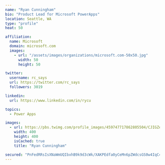 ```yaml
---
name: "Ryan Cunningham"
bio: "Product Lead for Microsoft PowerApps"
location: Seattle, WA
type: "profile"
heat: 50

affiliation:
  name: Microsoft
  domain: microsoft.com
  images:
    - url: "/assets/images/organizations/microsoft.com-50x50.jpg"
      width: 50
      height: 50

twitter:
  username: rc_says
  url: https://twitter.com/rc_says
  followers: 3019

linkedin:
  url: https://www.linkedin.com/in/rycu

topics:
  - Power Apps

images:
  - url: https://pbs.twimg.com/profile_images/459747717862805504/CJIGZejd_400x400.png
    width: 400
    height: 400
    isCached: true
    title: "Ryan Cunningham"

secured: "PnFedRRsIsXNaWmUQIbxhB9k9d3cWk/XAKPEdfa0yCeMn6pZWdcsGS0w4IqC4DDfQPzYbhD6BoaKT7BBvot59o3uoNa9VSKAstH9c4LidOZhbfBlLvs5vpBzPJpzYpv7AxJoq+EiYgielQY9arumCfo27fJaeeiCx4pj0bvFcsmi5bZ9CjRHz+pHIftlKPkvFXp7PYCR/2GdF+A5xmsrhRgh4qv8USLFZLC/YM0uKcaCqUET/w8DcYnH+oPSZohwl1ael5IFnT3OIqmSqt0x9Zwh3x/5CM/iYaGQ2N9mqXUtcY1STmFw9Dyd7WP70r/KfVNDnM2eqqBltiGw33PLUxGEz0Ep7C7DsbXKtn0+IqXCQ2e7nI8T2cSH9qxO7RU/3Gl3+Pd9JEBKps7s1V5vs0OKDxyAmCGxlt7QJ4s3//0=;V5RDED8mv9uJhhmG25WMSQ=="
---
```


